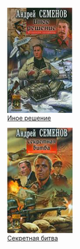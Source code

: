 ![](Иное%20решение.jpg)  
[Иное решение](Иное%20решение)

![](Секретная%20битва.jpg)  
[Секретная битва](Секретная%20битва)
